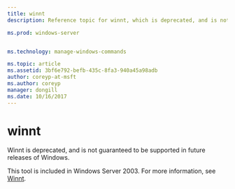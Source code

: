 ```yaml
---
title: winnt
description: Reference topic for winnt, which is deprecated, and is not guaranteed to be supported in future releases of Windows.

ms.prod: windows-server


ms.technology: manage-windows-commands

ms.topic: article
ms.assetid: 3bf6e792-befb-435c-8fa3-940a45a98adb
author: coreyp-at-msft
ms.author: coreyp
manager: dongill
ms.date: 10/16/2017
---
```


# winnt



Winnt is deprecated, and is not guaranteed to be supported in future releases of Windows.

This tool is included in Windows Server 2003. For more information, see [Winnt](https://technet.microsoft.com/library/cc755763(v=ws.10).aspx).
